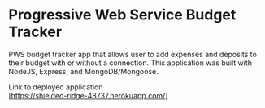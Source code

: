 # Progressive Web Service Budget Tracker
PWS budget tracker app that allows user  to add expenses and deposits to their budget with or without a connection. This application was built with NodeJS, Express, and MongoDB/Mongoose.

Link to deployed application  
[https://shielded-ridge-48737.herokuapp.com/]
